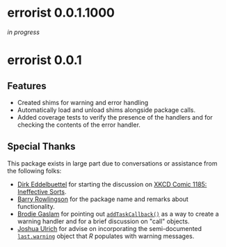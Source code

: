 # errorist 0.0.1.1000

_in progress_

# errorist 0.0.1

## Features

- Created shims for warning and error handling
- Automatically load and unload shims alongside package calls.
- Added coverage tests to verify the presence of the handlers and for 
  checking the contents of the error handler.

## Special Thanks

This package exists in large part due to conversations or assistance from
the following folks:

- [Dirk Eddelbuettel](http://dirk.eddelbuettel.com) for starting the discussion
  on [XKCD Comic 1185: Ineffective Sorts](https://xkcd.com/1185/).
- [Barry Rowlingson](http://barry.rowlingson.com) for the package name and
  remarks about functionality.
- [Brodie Gaslam](http://www.brodieg.com/) for pointing out 
  [`addTaskCallback()`](https://stat.ethz.ch/R-manual/R-devel/library/base/html/taskCallback.html)
  as a way to create a warning handler and for a brief discussion on "call"
  objects.
- [Joshua Ulrich](http://www.joshuaulrich.com/) for advise on incorporating
  the semi-documented [`last.warning`](https://stat.ethz.ch/R-manual/R-devel/library/base/html/warning.html)
  object that _R_ populates with warning messages.
  
